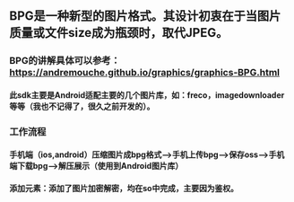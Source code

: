 ## BPG是一种新型的图片格式。其设计初衷在于当图片质量或文件size成为瓶颈时，取代JPEG。
### BPG的讲解具体可以参考：https://andremouche.github.io/graphics/graphics-BPG.html

#### 此sdk主要是Android适配主要的几个图片库，如：freco，imagedownloader等等（我也不记得了，很久之前开发的）。

### 工作流程

#### 手机端（ios,android）压缩图片成bpg格式-->手机上传bpg-->保存oss-->手机端下载bpg-->解压展示（使用到Android图片库）
#### 添加元素：添加了图片加密解密，均在so中完成，主要因为鉴权。

